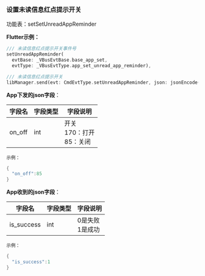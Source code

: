 ### 设置未读信息红点提示开关


功能表：setSetUnreadAppReminder

**Flutter示例：**

```dart
/// 未读信息红点提示开关事件号
setUnreadAppReminder(
  evtBase: _VBusEvtBase.base_app_set,
  evtType: _VBusEvtType.app_set_unread_app_reminder),

/// 未读信息红点提示开关
libManager.send(evt: CmdEvtType.setUnreadAppReminder, json: jsonEncode(json));
```



**App下发的json字段**：

| 字段名 | 字段类型 | 字段说明                              |
| ------ | -------- | ------------------------------------- |
| on_off | int      | 开关<br />170：打开 <br />85：关闭 |

`示例：`

```c
{
  "on_off":85
}
```



**App收到的json字段**：

| 字段名     | 字段类型 | 字段说明             |
| ---------- | -------- | -------------------- |
| is_success | int      | 0是失败<br />1是成功 |

`示例：`

```c
{
  "is_success":1
}
```
